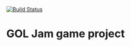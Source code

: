 [![Build Status](http://fredrik.fulhax.nu:8090/buildStatus/icon?job=GOL_Jam)](http://fredrik.fulhax.nu:8090/job/GOL_Jam)

# GOL Jam game project
